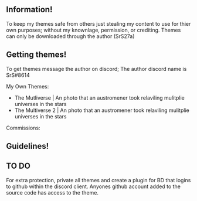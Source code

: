 ## Information!
To keep my themes safe from others just stealing my content to use for thier own purposes; without my knownlage, permission, or crediting.
Themes can only be downloaded through the author (SrS27a)

## Getting themes!
To get themes message the author on discord; The author discord name is SrS#8614

My Own Themes:
- The Mutliverse | An photo that an austromener took relaviling mulitplie universes in the stars
- The Multiverse 2 | An photo that an austromener took relaviling mulitplie universes in the stars

Commissions:

## Guidelines!


## TO DO
For extra protection, private all themes and create a plugin for BD that logins to github within the discord client. Anyones github account added to the source code has access to the theme.
